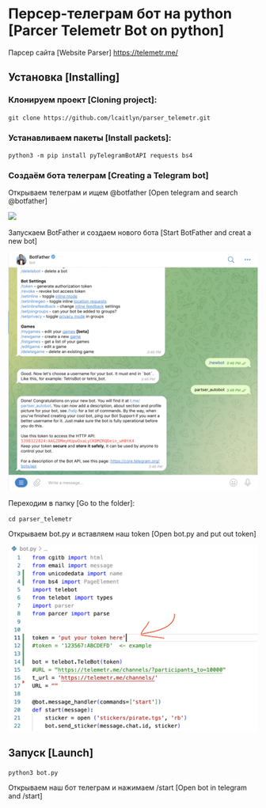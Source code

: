 # Персер-телеграм бот на python [Parcer Telemetr Bot on python]

Парсер сайта [Website Parser] https://telemetr.me/

## Установка [Installing]

### Клонируем проект [Cloning project]:

`git clone https://github.com/lcaitlyn/parser_telemetr.git`

### Устанавливаем пакеты [Install packets]:

`python3 -m pip install pyTelegramBotAPI requests bs4`

### Создаём бота телеграм [Creating a Telegram bot]

Открываем телеграм и ищем @botfather [Open telegram and search @botfather]

![](stickers/bothfather.jpg)

Запускаем BotFather и создаем нового бота [Start BotFather and creat a new bot]

![](stickers/create_bot.png)

Переходим в папку [Go to the folder]:

`cd parser_telemetr`

Открываем bot.py и вставляем наш token [Open bot.py and put out token]

![](stickers/token.png)

## Запуск [Launch]

`python3 bot.py`

Открываем наш бот телеграм и нажимаем /start [Open bot in telegram and /start]